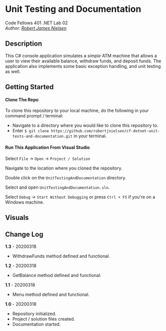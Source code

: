 # Unit Testing and Documentation
Code Fellows 401 .NET Lab 02  
_Author: [Robert James Nielsen](https://github.com/robertjnielsen)_

## Description

This C# console application simulates a _simple_ ATM machine that allows a user to view their available balance, withdraw funds, and deposit funds. The application also implements some basic exception handling, and unit testing as well.

## Getting Started

#### Clone The Repo

To clone this repository to your local machine, do the following in your command prompt / terminal:
- Navigate to a directory where you would like to clone this repository to.
- Enter `$ git clone https://github.com/robertjnielsen/cf-dotnet-unit-tests-and-documentation.git` in your terminal.

#### Run This Application From Visual Studio

Select `File` -> `Open` -> `Project / Solution`

Navigate to the location where you cloned the repository.

Double click on the `UnitTestingAndDocumentation` directory.

Select and open `UnitTestingAndDocumentation.sln`.

Select `Debug` -> `Start Without Debugging` or press `Ctrl + F5` if you're on a Windows machine.

## Visuals

## Change Log

**1.3** - 20200318
- WithdrawFunds method defined and functional.

**1.2** - 20200318
- GetBalance method defined and functional.

**1.1** - 20200318
- Menu method defined and functional.

**1.0** - 20200318
- Repository initialized.
- Project / solution files created.
- Documentation started.
